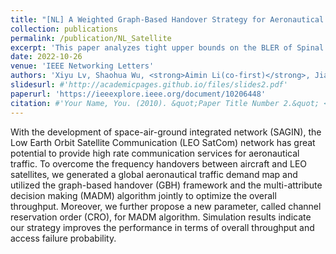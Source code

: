 ```yaml
---
title: "[NL] A Weighted Graph-Based Handover Strategy for Aeronautical Traffic in LEO SatCom Networks"
collection: publications
permalink: /publication/NL_Satellite
excerpt: 'This paper analyzes tight upper bounds on the BLER of Spinal codes over fading channels in the FBL regime.'
date: 2022-10-26
venue: 'IEEE Networking Letters'
authors: 'Xiyu Lv, Shaohua Wu, <strong>Aimin Li(co-first)</strong>, Jian Jiao, Ning Zhang, and Qinyu Zhang, in IEEE Networking Letters, 2022.'
slidesurl: #'http://academicpages.github.io/files/slides2.pdf'
paperurl: 'https://ieeexplore.ieee.org/document/10206448'
citation: #'Your Name, You. (2010). &quot;Paper Title Number 2.&quot; <i>Journal 1</i>. 1(2).'
---
```


With the development of space-air-ground integrated network (SAGIN), the Low Earth Orbit Satellite Communication (LEO SatCom) network has great potential to provide high rate communication services for aeronautical traffic. To overcome the frequency handovers between aircraft and LEO satellites, we generated a global aeronautical traffic demand map and utilized the graph-based handover (GBH) framework and the multi-attribute decision making (MADM) algorithm jointly to optimize the overall throughput. Moreover, we further propose a new parameter, called channel reservation order (CRO), for MADM algorithm. Simulation results indicate our strategy improves the performance in terms of overall throughput and access failure probability.
